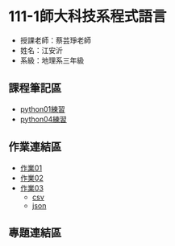 # 111-1師大科技系程式語言
- 授課老師：蔡芸琤老師
- 姓名：江安沂
- 系級：地理系三年級
## 課程筆記區
- [python01練習](https://github.com/major013/PL/blob/main/practice/python01.ipynb)
- [python04練習](https://github.com/major013/PL/blob/main/practice/python04.ipynb)
## 作業連結區
- [作業01](https://github.com/major013/PL/blob/main/homework/Homework01.ipynb)
- [作業02](https://github.com/major013/PL/blob/main/homework/Homework02.ipynb)
- [作業03](https://github.com/major013/PL/blob/main/homework/Homework03.ipynb)
  - [csv](https://github.com/major013/PL/blob/main/homework/eyesonplace.csv)
  - [json](https://github.com/major013/PL/blob/main/homework/eyesonplace.json)
## 專題連結區


<!---
major013/major013 is a ✨ special ✨ repository because its `README.md` (this file) appears on your GitHub profile.
You can click the Preview link to take a look at your changes.
--->
